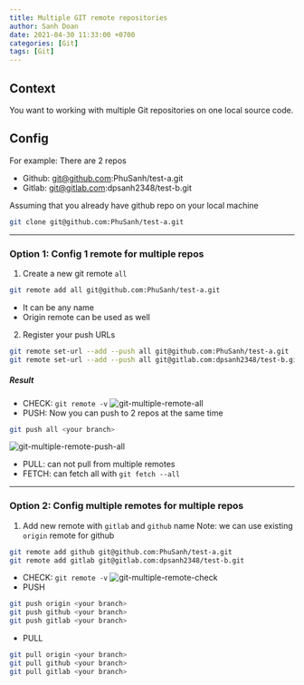 ```yaml
---
title: Multiple GIT remote repositories
author: Sanh Doan
date: 2021-04-30 11:33:00 +0700
categories: [Git]
tags: [Git]
---
```


## Context
You want to working with multiple Git repositories on one local source code.

## Config
For example: There are 2 repos
- Github: git@github.com:PhuSanh/test-a.git
- Gitlab: git@gitlab.com:dpsanh2348/test-b.git

Assuming that you already have github repo on your local machine
```bash
git clone git@github.com:PhuSanh/test-a.git
```

---
### Option 1: Config 1 remote for multiple repos
1. Create a new git remote `all`
```bash
git remote add all git@github.com:PhuSanh/test-a.git
```
- It can be any name
- Origin remote can be used as well


2. Register your push URLs
```bash
git remote set-url --add --push all git@github.com:PhuSanh/test-a.git
git remote set-url --add --push all git@gitlab.com:dpsanh2348/test-b.git
```

##### Result
- CHECK: `git remote -v`
![git-multiple-remote-all](https://i.imgur.com/X8GyHWE.png)
- PUSH: Now you can push to 2 repos at the same time
```bash
git push all <your branch>
```
![git-multiple-remote-push-all](https://i.imgur.com/NaGmZfq.png)
- PULL: can not pull from multiple remotes
- FETCH: can fetch all with `git fetch --all`

---
### Option 2: Config multiple remotes for multiple repos
1. Add new remote with `gitlab` and `github` name
Note: we can use existing `origin` remote for github
```bash
git remote add github git@github.com:PhuSanh/test-a.git
git remote add gitlab git@gitlab.com:dpsanh2348/test-b.git
```
- CHECK: `git remote -v`
![git-multiple-remote-check](https://i.imgur.com/gufiuOQ.png)
- PUSH
```bash
git push origin <your branch>
git push github <your branch>
git push gitlab <your branch>
```
- PULL
```bash
git pull origin <your branch>
git pull github <your branch>
git pull gitlab <your branch>
```

